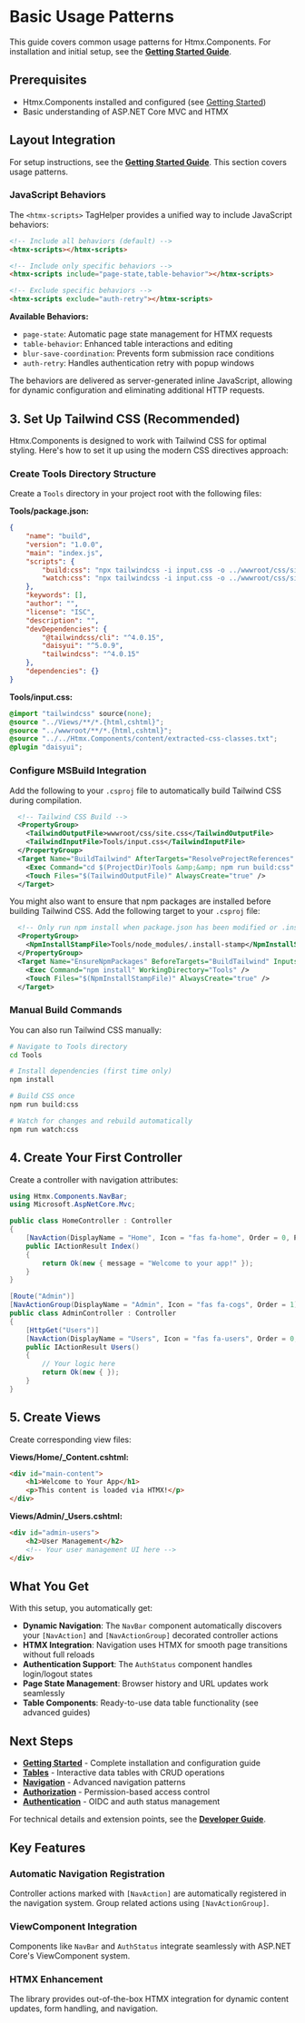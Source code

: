 # Basic Usage Patterns

This guide covers common usage patterns for Htmx.Components. For installation and initial setup, see the **[Getting Started Guide](../getting-started.md)**.

## Prerequisites

- Htmx.Components installed and configured (see [Getting Started](../getting-started.md))
- Basic understanding of ASP.NET Core MVC and HTMX

## Layout Integration

For setup instructions, see the **[Getting Started Guide](../getting-started.md)**. This section covers usage patterns.

### JavaScript Behaviors

The `<htmx-scripts>` TagHelper provides a unified way to include JavaScript behaviors:

```html
<!-- Include all behaviors (default) -->
<htmx-scripts></htmx-scripts>

<!-- Include only specific behaviors -->
<htmx-scripts include="page-state,table-behavior"></htmx-scripts>

<!-- Exclude specific behaviors -->
<htmx-scripts exclude="auth-retry"></htmx-scripts>
```

**Available Behaviors:**
- `page-state`: Automatic page state management for HTMX requests
- `table-behavior`: Enhanced table interactions and editing
- `blur-save-coordination`: Prevents form submission race conditions
- `auth-retry`: Handles authentication retry with popup windows

The behaviors are delivered as server-generated inline JavaScript, allowing for dynamic configuration and eliminating additional HTTP requests.

## 3. Set Up Tailwind CSS (Recommended)

Htmx.Components is designed to work with Tailwind CSS for optimal styling. Here's how to set it up using the modern CSS directives approach:

### Create Tools Directory Structure

Create a `Tools` directory in your project root with the following files:

**Tools/package.json:**
```json
{
    "name": "build",
    "version": "1.0.0",
    "main": "index.js",
    "scripts": {
        "build:css": "npx tailwindcss -i input.css -o ../wwwroot/css/site.css --minify",
        "watch:css": "npx tailwindcss -i input.css -o ../wwwroot/css/site.css --watch"
    },
    "keywords": [],
    "author": "",
    "license": "ISC",
    "description": "",
    "devDependencies": {
        "@tailwindcss/cli": "^4.0.15",
        "daisyui": "^5.0.9",
        "tailwindcss": "^4.0.15"
    },
    "dependencies": {}
}
```

**Tools/input.css:**
```css
@import "tailwindcss" source(none);
@source "../Views/**/*.{html,cshtml}";
@source "../wwwroot/**/*.{html,cshtml}";
@source "../../Htmx.Components/content/extracted-css-classes.txt";
@plugin "daisyui";
```

### Configure MSBuild Integration

Add the following to your `.csproj` file to automatically build Tailwind CSS during compilation.

```xml
  <!-- Tailwind CSS Build -->
  <PropertyGroup>
    <TailwindOutputFile>wwwroot/css/site.css</TailwindOutputFile>
    <TailwindInputFile>Tools/input.css</TailwindInputFile>
  </PropertyGroup>
  <Target Name="BuildTailwind" AfterTargets="ResolveProjectReferences" Inputs="$(TailwindInputFile)" Outputs="$(TailwindOutputFile)">
    <Exec Command="cd $(ProjectDir)Tools &amp;&amp; npm run build:css" />
    <Touch Files="$(TailwindOutputFile)" AlwaysCreate="true" />
  </Target>
```

You might also want to ensure that npm packages are installed before building Tailwind CSS. Add the following target to your `.csproj` file:

```xml
  <!-- Only run npm install when package.json has been modified or .install-stamp doesn't exist -->
  <PropertyGroup>
    <NpmInstallStampFile>Tools/node_modules/.install-stamp</NpmInstallStampFile>
  </PropertyGroup>
  <Target Name="EnsureNpmPackages" BeforeTargets="BuildTailwind" Inputs="Tools\package.json" Outputs="$(NpmInstallStampFile)">
    <Exec Command="npm install" WorkingDirectory="Tools" />
    <Touch Files="$(NpmInstallStampFile)" AlwaysCreate="true" />
  </Target>
```

### Manual Build Commands

You can also run Tailwind CSS manually:

```bash
# Navigate to Tools directory
cd Tools

# Install dependencies (first time only)
npm install

# Build CSS once
npm run build:css

# Watch for changes and rebuild automatically
npm run watch:css
```

## 4. Create Your First Controller

Create a controller with navigation attributes:

```csharp
using Htmx.Components.NavBar;
using Microsoft.AspNetCore.Mvc;

public class HomeController : Controller
{
    [NavAction(DisplayName = "Home", Icon = "fas fa-home", Order = 0, PushUrl = true, ViewName = "_Content")]
    public IActionResult Index()
    {
        return Ok(new { message = "Welcome to your app!" });
    }
}

[Route("Admin")]
[NavActionGroup(DisplayName = "Admin", Icon = "fas fa-cogs", Order = 1)]
public class AdminController : Controller
{
    [HttpGet("Users")]
    [NavAction(DisplayName = "Users", Icon = "fas fa-users", Order = 0, PushUrl = true, ViewName = "_Users")]
    public IActionResult Users()
    {
        // Your logic here
        return Ok(new { });
    }
}
```

## 5. Create Views

Create corresponding view files:

**Views/Home/_Content.cshtml:**
```html
<div id="main-content">
    <h1>Welcome to Your App</h1>
    <p>This content is loaded via HTMX!</p>
</div>
```

**Views/Admin/_Users.cshtml:**
```html
<div id="admin-users">
    <h2>User Management</h2>
    <!-- Your user management UI here -->
</div>
```

## What You Get

With this setup, you automatically get:

- **Dynamic Navigation**: The `NavBar` component automatically discovers your `[NavAction]` and `[NavActionGroup]` decorated controller actions
- **HTMX Integration**: Navigation uses HTMX for smooth page transitions without full reloads
- **Authentication Support**: The `AuthStatus` component handles login/logout states
- **Page State Management**: Browser history and URL updates work seamlessly
- **Table Components**: Ready-to-use data table functionality (see advanced guides)

## Next Steps

- **[Getting Started](../getting-started.md)** - Complete installation and configuration guide
- **[Tables](tables.md)** - Interactive data tables with CRUD operations
- **[Navigation](navigation.md)** - Advanced navigation patterns
- **[Authorization](authorization.md)** - Permission-based access control
- **[Authentication](authentication.md)** - OIDC and auth status management

For technical details and extension points, see the **[Developer Guide](../developer-guide/architecture.md)**.

## Key Features

### Automatic Navigation Registration
Controller actions marked with `[NavAction]` are automatically registered in the navigation system. Group related actions using `[NavActionGroup]`.

### ViewComponent Integration
Components like `NavBar` and `AuthStatus` integrate seamlessly with ASP.NET Core's ViewComponent system.

### HTMX Enhancement
The library provides out-of-the-box HTMX integration for dynamic content updates, form handling, and navigation.